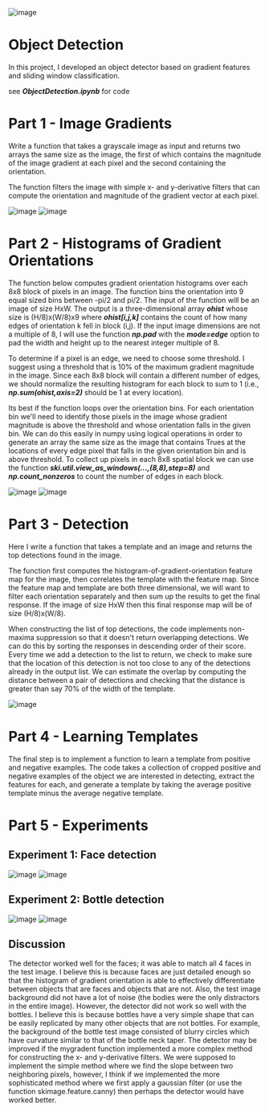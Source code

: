 ![image](https://github.com/erickburci/ObjectDetection/assets/159087967/6a4c25a2-b24e-4924-8a56-ae33cbda46cb)

# Object Detection

In this project, I developed an object detector based on gradient features and sliding window classification. 

see ***ObjectDetection.ipynb*** for code

# Part 1 - Image Gradients

Write a function that takes a grayscale image as input and returns two arrays the same size as the image, the first of which contains the magnitude of the image gradient at each pixel and the second containing the orientation.

The function filters the image with simple x- and y-derivative filters that can compute the orientation and magnitude of the gradient vector at each pixel. 

![image](https://github.com/erickburci/ObjectDetection/assets/159087967/055eb29d-5c9b-4045-9d01-e85698d64b0d)
![image](https://github.com/erickburci/ObjectDetection/assets/159087967/5cc5016b-ccc0-4565-8d92-dffa874c0e5b)

# Part 2 - Histograms of Gradient Orientations

The function below computes gradient orientation histograms over each 8x8 block of pixels in an image. The function bins the orientation into 9 equal sized bins between -pi/2 and pi/2. The input of the function will be an image of size HxW. The output is a three-dimensional array ***ohist*** whose size is (H/8)x(W/8)x9 where ***ohist[i,j,k]*** contains the count of how many edges of orientation k fell in block (i,j). If the input image dimensions are not a multiple of 8, I will use the function ***np.pad*** with the ***mode=edge*** option to pad the width and height up to the nearest integer multiple of 8.

To determine if a pixel is an edge, we need to choose some threshold. I suggest using a threshold that is 10% of the maximum gradient magnitude in the image. Since each 8x8 block will contain a different number of edges, we should normalize the resulting histogram for each block to sum to 1 (i.e., ***np.sum(ohist,axis=2)*** should be 1 at every  location).

Its best if the function loops over the orientation bins. For each orientation bin we'll need to identify those pixels in the image whose gradient magnitude is above the threshold and whose orientation falls in the given bin. We can do this easily in numpy using logical operations in order to generate an array the same size as the image that contains Trues at the locations of every edge pixel that falls in the given orientation bin and is above threshold. To collect up pixels in each 8x8 spatial block we can use the function ***ski.util.view_as_windows(...,(8,8),step=8)*** and ***np.count_nonzeros*** to count the number of edges in each block.

![image](https://github.com/erickburci/ObjectDetection/assets/159087967/13712101-3694-4680-94c6-e2c54b6188cd)
![image](https://github.com/erickburci/ObjectDetection/assets/159087967/cbc2984c-240e-4514-b09e-57b92fdbea5d)

# Part 3 - Detection

Here I write a function that takes a template and an image and returns the top detections found in the image.

The function first computes the histogram-of-gradient-orientation feature map for the image, then correlates the template with the feature map. Since the feature map and template are both three dimensional, we will want to filter each orientation separately and then sum up the results to get the final response. If the image of size HxW then this final response map will be of size (H/8)x(W/8).

When constructing the list of top detections, the code implements non-maxima suppression so that it doesn't return overlapping detections. We can do this by sorting the responses in descending order of their score. Every time we add a detection to the list to return, we check to make sure that the location of this detection is not too close to any of the detections already in the output list. We can estimate the overlap by computing the distance between a pair of detections and checking that the distance is greater than say 70% of the width of the template.

![image](https://github.com/erickburci/ObjectDetection/assets/159087967/2fa1c463-f53c-4148-9828-7e7ca24820d4)

# Part 4 - Learning Templates

The final step is to implement a function to learn a template from positive and negative examples. The code takes a collection of cropped positive and negative examples of the object we are interested in detecting, extract the features for each, and generate a template by taking the average positive template minus the average negative template.

# Part 5 - Experiments

## Experiment 1: Face detection
![image](https://github.com/erickburci/ObjectDetection/assets/159087967/3eee5982-dd2f-4657-a4d0-2f1a3f46737a)
![image](https://github.com/erickburci/ObjectDetection/assets/159087967/cae3e37f-bd80-44b6-bc6f-34bf7d989e80)

## Experiment 2: Bottle detection
![image](https://github.com/erickburci/ObjectDetection/assets/159087967/c6a19e3c-9506-46e4-a4f4-4ff00161e395)
![image](https://github.com/erickburci/ObjectDetection/assets/159087967/4a17c077-4f96-4564-bfbc-6bdd46aeda26)

## Discussion 
The detector worked well for the faces; it was able to match all 4 faces in the test image. I believe this is because faces are just detailed enough so that the histogram of gradient orientation is able to effectively differentiate between objects that are faces and objects that are not. Also, the test image background did not have a lot of noise (the bodies were the only distractors in the entire image). However, the detector did not work so well with the bottles. I believe this is because bottles have a very simple shape that can be easily replicated by many other objects that are not bottles. For example, the background of the bottle test image consisted of blurry circles which have curvature similar to that of the bottle neck taper. The detector may be improved if the mygradent function implemented a more complex method for constructing the x- and y-derivative filters. We were supposed to implement the simple method where we find the slope between two neighboring pixels, however, I think if we implemented the more sophisticated method where we first apply a gaussian filter (or use the function skimage.feature.canny) then perhaps the detector would have worked better.
